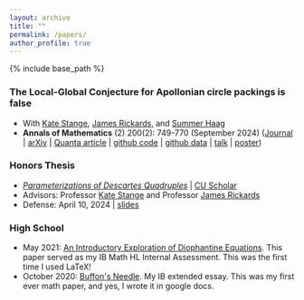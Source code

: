 ```yaml
---
layout: archive
title: ""
permalink: /papers/
author_profile: true
---
```


{% include base_path %}

### The Local-Global Conjecture for Apollonian circle packings is false 
 * With <a href="https://math.katestange.net">Kate Stange</a>, <a href="https://math.colorado.edu/~jari2770">James Rickards</a>, and <a href="https://math.colorado.edu/~suha3163/#">Summer Haag</a>
 * **Annals of Mathematics** (2) 200(2): 749-770 (September 2024) (<a href="https://doi.org/10.4007/annals.2024.200.2.6">Journal</a> &#124; <a href="https://arxiv.org/abs/2307.02749">arXiv</a> &#124; <a href="https://www.quantamagazine.org/two-students-unravel-a-widely-believed-math-conjecture-20230810/">Quanta article</a> &#124; <a href="https://github.com/JamesRickards-Canada/Apollonian">github code</a> &#124; <a href="https://github.com/JamesRickards-Canada/Apollonian-Missing-Curvatures">github data</a> &#124; [talk](/files/Presentation__Apollonian_Circle_Packing___the_Local_Global_Conjecture.pdf) &#124; [poster](/files/Poster.pdf))

### Honors Thesis
 * [_Parameterizations of Descartes Quadruples_](/files/HonorsThesis.pdf) &#124; <a href="https://scholar.colorado.edu/concern/undergraduate_honors_theses/1r66j2803">CU Scholar</a>
 * Advisors: Professor <a href="https://math.katestange.net">Kate Stange</a> and Professor <a href="https://math.colorado.edu/~jari2770">James Rickards</a>
 * Defense: April 10, 2024 &#124; [slides](/files/HonorsThesisSlides.pdf)

### High School
 * May 2021: [An Introductory Exploration of Diophantine Equations](/files/IntroductoryExplorationDiophantineEquations.pdf). This paper served as my IB Math HL Internal Assessment. This was the first time I used LaTeX!
 * October 2020: [Buffon's Needle](/files/Buffon'sNeedleGoogleDoc.pdf). My IB extended essay. This was my first ever math paper, and yes, I wrote it in google docs.
